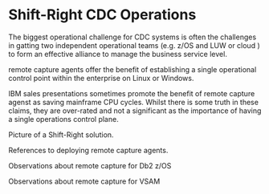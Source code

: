 # Shift-Right CDC Operations

The biggest operational challenge for CDC systems is often the challenges in gatting two independent operational 
teams (e.g. z/OS and LUW or cloud ) to form an effective alliance to manage the business service level.

remote capture agents offer the benefit of establishing a single operational control point within the enterprise on Linux or Windows.

IBM sales presentations sometimes promote the benefit of remote capture agenst as saving mainframe CPU cycles. 
Whilst there is some truth in these claims, they are over-rated and not a significant as the importance of having a single operations control plane.

Picture of a Shift-Right solution.

References to deploying remote capture agents.

Observations about remote capture for Db2 z/OS

Observations about remote capture for VSAM

